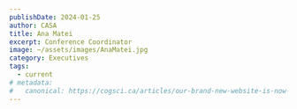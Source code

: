 ```yaml
---
publishDate: 2024-01-25
author: CASA
title: Ana Matei
excerpt: Conference Coordinator
image: ~/assets/images/AnaMatei.jpg
category: Executives
tags:
  - current
# metadata:
#   canonical: https://cogsci.ca/articles/our-brand-new-website-is-now-live
---
```

